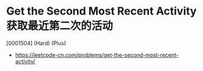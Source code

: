 # Get the Second Most Recent Activity 获取最近第二次的活动

[0001504] (Hard) (Plus)

- https://leetcode-cn.com/problems/get-the-second-most-recent-activity/
